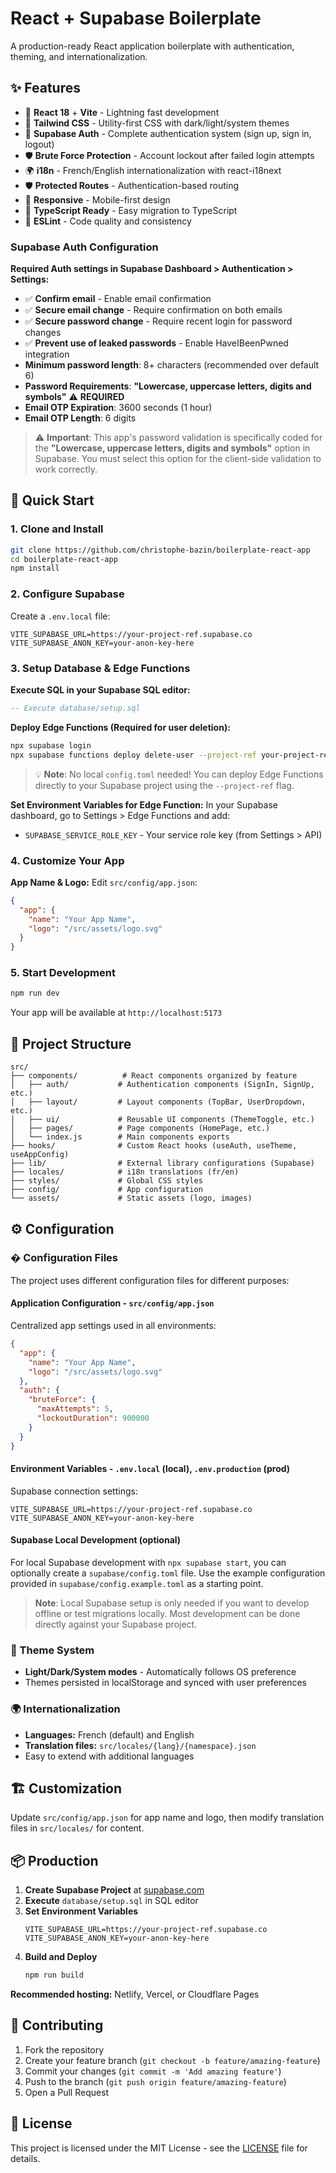 # React + Supabase Boilerplate

A production-ready React application boilerplate with authentication, theming, and internationalization.

## ✨ Features

- 🚀 **React 18** + **Vite** - Lightning fast development
- 🎨 **Tailwind CSS** - Utility-first CSS with dark/light/system themes
- 🔐 **Supabase Auth** - Complete authentication system (sign up, sign in, logout)
- 🛡️ **Brute Force Protection** - Account lockout after failed login attempts
- 🌍 **i18n** - French/English internationalization with react-i18next
- 🛡️ **Protected Routes** - Authentication-based routing
- 📱 **Responsive** - Mobile-first design
- 🎯 **TypeScript Ready** - Easy migration to TypeScript
- 🔧 **ESLint** - Code quality and consistency

###  Supabase Auth Configuration
**Required Auth settings in Supabase Dashboard > Authentication > Settings:**
- ✅ **Confirm email** - Enable email confirmation
- ✅ **Secure email change** - Require confirmation on both emails
- ✅ **Secure password change** - Require recent login for password changes
- ✅ **Prevent use of leaked passwords** - Enable HaveIBeenPwned integration
- **Minimum password length**: 8+ characters (recommended over default 6)
- **Password Requirements**: **"Lowercase, uppercase letters, digits and symbols"** ⚠️ **REQUIRED**
- **Email OTP Expiration**: 3600 seconds (1 hour)
- **Email OTP Length**: 6 digits

> ⚠️ **Important**: This app's password validation is specifically coded for the **"Lowercase, uppercase letters, digits and symbols"** option in Supabase. You must select this option for the client-side validation to work correctly.

## 🚀 Quick Start

### 1. Clone and Install

```bash
git clone https://github.com/christophe-bazin/boilerplate-react-app
cd boilerplate-react-app
npm install
```

### 2. Configure Supabase

Create a `.env.local` file:
```env
VITE_SUPABASE_URL=https://your-project-ref.supabase.co
VITE_SUPABASE_ANON_KEY=your-anon-key-here
```

### 3. Setup Database & Edge Functions

**Execute SQL in your Supabase SQL editor:**
```sql
-- Execute database/setup.sql
```

**Deploy Edge Functions (Required for user deletion):**
```bash
npx supabase login
npx supabase functions deploy delete-user --project-ref your-project-ref
```

> 💡 **Note**: No local `config.toml` needed! You can deploy Edge Functions directly to your Supabase project using the `--project-ref` flag.

**Set Environment Variables for Edge Function:**
In your Supabase dashboard, go to Settings > Edge Functions and add:
- `SUPABASE_SERVICE_ROLE_KEY` - Your service role key (from Settings > API)

### 4. Customize Your App

**App Name & Logo:**
Edit `src/config/app.json`:
```json
{
  "app": {
    "name": "Your App Name",
    "logo": "/src/assets/logo.svg"
  }
}
```

### 5. Start Development

```bash
npm run dev
```

Your app will be available at `http://localhost:5173`

## 📁 Project Structure

```
src/
├── components/          # React components organized by feature
│   ├── auth/           # Authentication components (SignIn, SignUp, etc.)
│   ├── layout/         # Layout components (TopBar, UserDropdown, etc.)
│   ├── ui/             # Reusable UI components (ThemeToggle, etc.)
│   ├── pages/          # Page components (HomePage, etc.)
│   └── index.js        # Main components exports
├── hooks/              # Custom React hooks (useAuth, useTheme, useAppConfig)
├── lib/                # External library configurations (Supabase)
├── locales/            # i18n translations (fr/en)
├── styles/             # Global CSS styles
├── config/             # App configuration
└── assets/             # Static assets (logo, images)
```

## ⚙️ Configuration

### � Configuration Files

The project uses different configuration files for different purposes:

#### **Application Configuration** - `src/config/app.json`
Centralized app settings used in all environments:
```json
{
  "app": {
    "name": "Your App Name",
    "logo": "/src/assets/logo.svg"
  },
  "auth": {
    "bruteForce": {
      "maxAttempts": 5,
      "lockoutDuration": 900000
    }
  }
}
```

#### **Environment Variables** - `.env.local` (local), `.env.production` (prod)
Supabase connection settings:
```env
VITE_SUPABASE_URL=https://your-project-ref.supabase.co
VITE_SUPABASE_ANON_KEY=your-anon-key-here
```

#### **Supabase Local Development** (optional)
For local Supabase development with `npx supabase start`, you can optionally create a `supabase/config.toml` file. Use the example configuration provided in `supabase/config.example.toml` as a starting point.

> **Note**: Local Supabase setup is only needed if you want to develop offline or test migrations locally. Most development can be done directly against your Supabase project.

### 🎨 Theme System
- **Light/Dark/System modes** - Automatically follows OS preference
- Themes persisted in localStorage and synced with user preferences

### 🌍 Internationalization
- **Languages:** French (default) and English
- **Translation files:** `src/locales/{lang}/{namespace}.json`
- Easy to extend with additional languages

## 🏗️ Customization

Update `src/config/app.json` for app name and logo, then modify translation files in `src/locales/` for content.

## 📦 Production

1. **Create Supabase Project** at [supabase.com](https://supabase.com)
2. **Execute** `database/setup.sql` in SQL editor
3. **Set Environment Variables**
   ```env
   VITE_SUPABASE_URL=https://your-project-ref.supabase.co
   VITE_SUPABASE_ANON_KEY=your-anon-key-here
   ```
4. **Build and Deploy**
   ```bash
   npm run build
   ```

**Recommended hosting:** Netlify, Vercel, or Cloudflare Pages

## 🤝 Contributing

1. Fork the repository
2. Create your feature branch (`git checkout -b feature/amazing-feature`)
3. Commit your changes (`git commit -m 'Add amazing feature'`)
4. Push to the branch (`git push origin feature/amazing-feature`)
5. Open a Pull Request

## 📄 License

This project is licensed under the MIT License - see the [LICENSE](LICENSE) file for details.
